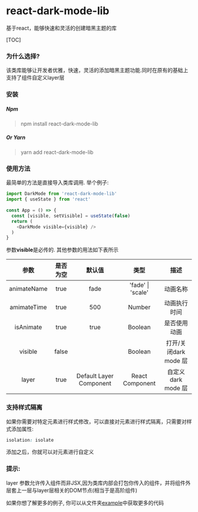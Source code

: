 # react-dark-mode-lib
基于react，能够快速和灵活的创建暗黑主题的库

[TOC]

### 为什么选择?

该类库能够让开发者优雅，快速，灵活的添加暗黑主题功能.同时在原有的基础上支持了组件自定义layer层



### 安装

##### Npm

> npm install react-dark-mode-lib

##### Or Yarn

> yarn add react-dark-mode-lib



### 使用方法

最简单的方法是直接导入类库调用. 举个例子:

```javascript
import DarkMode from 'react-dark-mode-lib'
import { useState } from 'react'
  
const App = () => {
  const [visible, setVisible] = useState(false) 
  return (
    <DarkMode visible={visible} />
  )
}
```

参数**visible**是必传的. 其他参数的用法如下表所示

|     参数      | 是否为空  |           默认值           |        类型         |        描述        |
| :---------: | :---: | :---------------------: | :---------------: | :--------------: |
| animateName | true  |          fade           | 'fade' \| 'scale' |       动画名称       |
| amimateTime | true  |           500           |      Number       |      动画执行时间      |
|  isAnimate  | true  |          true           |      Boolean      |      是否使用动画      |
|   visible   | false |                         |      Boolean      | 打开/关闭dark mode 层 |
|    layer    | true  | Default Layer Component |  React Component  | 自定义 dark mode  层 |



### 支持样式隔离

如果你需要对特定元素进行样式修改，可以直接对元素进行样式隔离，只需要对样式添加属性:

```css
isolation: isolate
```

添加之后，你就可以对元素进行自定义



### 提示:

layer 参数允许传入组件而非JSX,因为类库内部会打包你传入的组件，并将组件外层套上一层与layer层相关的DOM节点(相当于是高阶组件)



如果你想了解更多的例子, 你可以从文件夹[example](https://github.com/leslieSie/react-dark-mode-lib)中获取更多的代码



